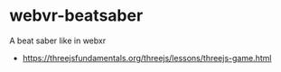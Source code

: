 # webvr-beatsaber
A beat saber like in webxr


- https://threejsfundamentals.org/threejs/lessons/threejs-game.html